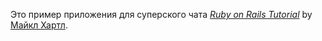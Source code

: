 Это пример приложения для суперского чата
[*Ruby on Rails Tutorial*](http://railstutorial.org/)
by [Майкл Хартл](http://michaelhartl.com/).